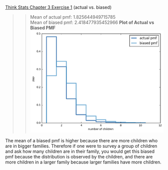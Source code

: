 [Think Stats Chapter 3 Exercise 1](http://greenteapress.com/thinkstats2/html/thinkstats2004.html#toc31) (actual vs. biased)

>> Mean of actual pmf: 1.825644949715785  
Mean of biased pmf: 2.418477935452966
**Plot of Actual vs Biased PMF**
![Actual vs. Biased](actualvsbias.png)

The mean of a biased pmf is higher because there are more children who are in bigger families. Therefore if one were to survey a group of children and ask how many children are in their family, you would get this biased pmf because the distribution is observed by the children, and there are more children in a larger family because larger families have more children.
